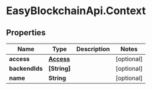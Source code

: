 # EasyBlockchainApi.Context

## Properties
Name | Type | Description | Notes
------------ | ------------- | ------------- | -------------
**access** | [**Access**](Access.md) |  | [optional] 
**backendIds** | **[String]** |  | [optional] 
**name** | **String** |  | [optional] 


